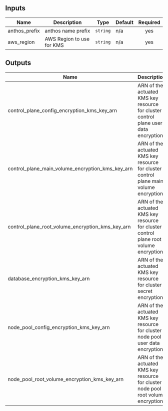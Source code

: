 <!-- BEGINNING OF PRE-COMMIT-TERRAFORM DOCS HOOK -->
## Inputs

| Name | Description | Type | Default | Required |
|------|-------------|------|---------|:--------:|
| anthos\_prefix | anthos name prefix | `string` | n/a | yes |
| aws\_region | AWS Region to use for KMS | `string` | n/a | yes |

## Outputs

| Name | Description |
|------|-------------|
| control\_plane\_config\_encryption\_kms\_key\_arn | ARN of the actuated KMS key resource for cluster control plane user data encryption |
| control\_plane\_main\_volume\_encryption\_kms\_key\_arn | ARN of the actuated KMS key resource for cluster control plane main volume encryption |
| control\_plane\_root\_volume\_encryption\_kms\_key\_arn | ARN of the actuated KMS key resource for cluster control plane root volume encryption |
| database\_encryption\_kms\_key\_arn | ARN of the actuated KMS key resource for cluster secret encryption |
| node\_pool\_config\_encryption\_kms\_key\_arn | ARN of the actuated KMS key resource for cluster node pool user data encryption |
| node\_pool\_root\_volume\_encryption\_kms\_key\_arn | ARN of the actuated KMS key resource for cluster node pool root volume encryption |

<!-- END OF PRE-COMMIT-TERRAFORM DOCS HOOK -->
